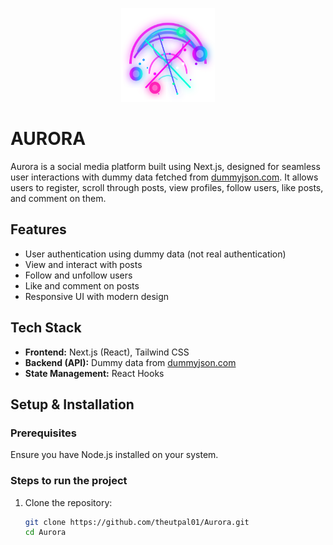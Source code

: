 <p align="center">
  <img src="public/logo.svg" alt="Aurora Logo" width="150" height="150">
  <h1 style="{font-size: 20px}">AURORA</h1>
</p>

Aurora is a social media platform built using Next.js, designed for seamless user interactions with dummy data fetched from [dummyjson.com](https://dummyjson.com). It allows users to register, scroll through posts, view profiles, follow users, like posts, and comment on them.

## Features

- User authentication using dummy data (not real authentication)
- View and interact with posts
- Follow and unfollow users
- Like and comment on posts
- Responsive UI with modern design

## Tech Stack

- **Frontend:** Next.js (React), Tailwind CSS
- **Backend (API):** Dummy data from [dummyjson.com](https://dummyjson.com)
- **State Management:** React Hooks

## Setup & Installation

### Prerequisites

Ensure you have Node.js installed on your system.

### Steps to run the project

1. Clone the repository:
   ```bash
   git clone https://github.com/theutpal01/Aurora.git
   cd Aurora
   ```
